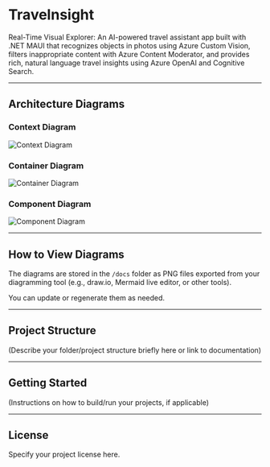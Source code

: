 # Travelnsight

Real-Time Visual Explorer: An AI-powered travel assistant app built with .NET MAUI that recognizes objects in photos using Azure Custom Vision, filters inappropriate content with Azure Content Moderator, and provides rich, natural language travel insights using Azure OpenAI and Cognitive Search.

---

## Architecture Diagrams

### Context Diagram

![Context Diagram](docs/context-diagram.png)

### Container Diagram

![Container Diagram](docs/container-diagram.png)

### Component Diagram

![Component Diagram](docs/component-diagram.png)

---

## How to View Diagrams

The diagrams are stored in the `/docs` folder as PNG files exported from your diagramming tool (e.g., draw.io, Mermaid live editor, or other tools).

You can update or regenerate them as needed.

---

## Project Structure

(Describe your folder/project structure briefly here or link to documentation)

---

## Getting Started

(Instructions on how to build/run your projects, if applicable)

---

## License

Specify your project license here.

